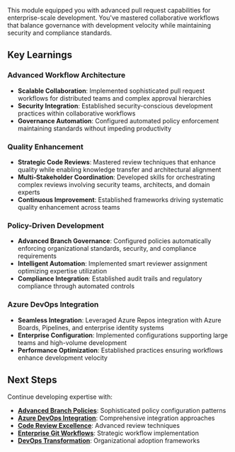 This module equipped you with advanced pull request capabilities for enterprise-scale development. You've mastered collaborative workflows that balance governance with development velocity while maintaining security and compliance standards.

## Key Learnings

### **Advanced Workflow Architecture**

- **Scalable Collaboration**: Implemented sophisticated pull request workflows for distributed teams and complex approval hierarchies
- **Security Integration**: Established security-conscious development practices within collaborative workflows
- **Governance Automation**: Configured automated policy enforcement maintaining standards without impeding productivity

### **Quality Enhancement**

- **Strategic Code Reviews**: Mastered review techniques that enhance quality while enabling knowledge transfer and architectural alignment
- **Multi-Stakeholder Coordination**: Developed skills for orchestrating complex reviews involving security teams, architects, and domain experts
- **Continuous Improvement**: Established frameworks driving systematic quality enhancement across teams

### **Policy-Driven Development**

- **Advanced Branch Governance**: Configured policies automatically enforcing organizational standards, security, and compliance requirements
- **Intelligent Automation**: Implemented smart reviewer assignment optimizing expertise utilization
- **Compliance Integration**: Established audit trails and regulatory compliance through automated controls

### **Azure DevOps Integration**

- **Seamless Integration**: Leveraged Azure Repos integration with Azure Boards, Pipelines, and enterprise identity systems
- **Enterprise Configuration**: Implemented configurations supporting large teams and high-volume development
- **Performance Optimization**: Established practices ensuring workflows enhance development velocity

## Next Steps

Continue developing expertise with:

- **[Advanced Branch Policies](/azure/devops/repos/git/branch-policies)**: Sophisticated policy configuration patterns
- **[Azure DevOps Integration](/azure/devops/repos/git/pull-requests)**: Comprehensive integration approaches
- **[Code Review Excellence](/azure/devops/repos/git/review-pull-requests)**: Advanced review techniques
- **[Enterprise Git Workflows](/azure/devops/repos/git/about-pull-requests)**: Strategic workflow implementation
- **[DevOps Transformation](https://docs.github.com/desktop/contributing-and-collaborating-using-github-desktop/working-with-your-remote-repository-on-github-or-github-enterprise/creating-an-issue-or-pull-request)**: Organizational adoption frameworks
